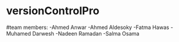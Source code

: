 # versionControlPro
#team members:
  -Ahmed Anwar
  -Ahmed Aldesoky
  -Fatma Hawas
  -Muhamed Darwesh
  -Nadeen Ramadan
  -Salma Osama
